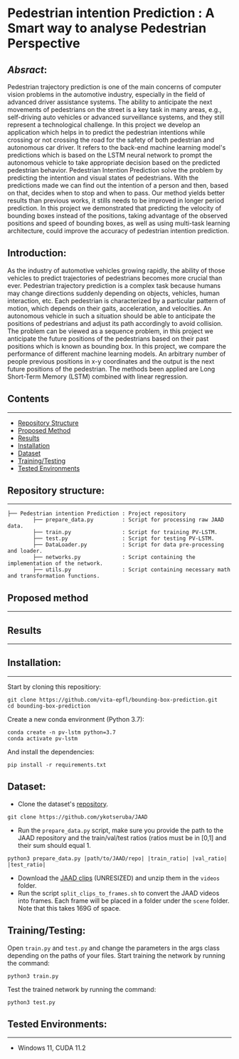 # Pedestrian intention Prediction : A Smart way to analyse Pedestrian Perspective


## _Absract_:
Pedestrian trajectory prediction is one of the main concerns of computer vision problems in the automotive industry, especially in the field of advanced driver assistance systems. The ability to anticipate the next movements of pedestrians on the street is a key task in many areas, e.g., self-driving auto vehicles or advanced surveillance systems, and they still represent a technological challenge. In this project we develop an application which helps in to predict the pedestrian intentions while crossing or not crossing the road for the safety of both pedestrian and autonomous car driver. It refers to the back-end machine learning model's predictions which is based on the LSTM neural network to prompt the autonomous vehicle to take appropriate decision based on the predicted pedestrian behavior. Pedestrian Intention Prediction solve the problem by predicting the intention and visual states of pedestrians. With the predictions made we can find out the intention of a person and then, based on that, decides when to stop and when to pass. Our method yields better results than previous works, it stills needs to be improved in longer period prediction. In this project we demonstrated that predicting the velocity of bounding boxes instead of the positions, taking advantage of the observed positions and speed of bounding boxes, as well as using multi-task learning architecture, could improve the accuracy of pedestrian intention prediction.

## Introduction:
As the industry of automotive vehicles growing rapidly, the ability of those vehicles to predict trajectories of pedestrians becomes more crucial than ever. Pedestrian trajectory prediction is a complex task because humans may change directions suddenly depending on objects, vehicles, human interaction, etc.  Each pedestrian is characterized by a particular pattern of motion, which depends on their gaits, acceleration, and velocities. An autonomous vehicle in such a situation should be able to anticipate the positions of pedestrians and adjust its path accordingly to avoid collision. The problem can be viewed as a sequence problem, in this project we anticipate the future positions of the pedestrians based on their past positions which is known as bounding box. In this project, we compare the performance of different machine learning models. An arbitrary number of people previous positions in x-y coordinates and the output is the next future positions of the pedestrian. The methods been applied are Long Short-Term Memory (LSTM) combined with linear regression. 

## Contents
------------
  * [Repository Structure](#repository-structure)
  * [Proposed Method](#proposed-method)
  * [Results](#results)
  * [Installation](#installation)
  * [Dataset](#dataset)
  * [Training/Testing](#training-testing)
  * [Tested Environments](#tested-environments)
  
## Repository structure:
------------
    ├── Pedestrian intention Prediction : Project repository
            ├── prepare_data.py         : Script for processing raw JAAD data.
            ├── train.py                : Script for training PV-LSTM.  
            ├── test.py                 : Script for testing PV-LSTM.  
            ├── DataLoader.py           : Script for data pre-processing and loader. 
            ├── networks.py             : Script containing the implementation of the network.
            ├── utils.py                : Script containing necessary math and transformation functions.
            
## Proposed method
-------------


## Results
--------------
  
## Installation:
------------
Start by cloning this repositiory:
```
git clone https://github.com/vita-epfl/bounding-box-prediction.git
cd bounding-box-prediction
```
Create a new conda environment (Python 3.7):
```
conda create -n pv-lstm python=3.7
conda activate pv-lstm
```
And install the dependencies:
```
pip install -r requirements.txt
```

## Dataset:
  
  * Clone the dataset's [repository](https://github.com/ykotseruba/JAAD).
  ```
  git clone https://github.com/ykotseruba/JAAD
  ```
  * Run the `prepare_data.py` script, make sure you provide the path to the JAAD repository and the train/val/test ratios (ratios must be in [0,1] and their sum should equal 1.
  ```
  python3 prepare_data.py |path/to/JAAD/repo| |train_ratio| |val_ratio| |test_ratio|
  ```
  * Download the [JAAD clips](http://data.nvision2.eecs.yorku.ca/JAAD_dataset/) (UNRESIZED) and unzip them in the `videos` folder.
  * Run the script `split_clips_to_frames.sh` to convert the JAAD videos into frames. Each frame will be placed in a folder under the `scene` folder. Note that this takes 169G of space.
  
  
## Training/Testing:
Open `train.py` and `test.py` and change the parameters in the args class depending on the paths of your files.
Start training the network by running the command:
```
python3 train.py
```
Test the trained network by running the command:
```
python3 test.py
```

## Tested Environments:
------------
  * Windows 11, CUDA 11.2

```
